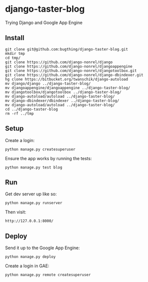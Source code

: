 django-taster-blog
==================

Trying Django and Google App Engine

Install
-------

    git clone git@github.com:bugthing/django-taster-blog.git
    mkdir tmp
    cd tmp/
    git clone https://github.com/django-nonrel/django
    git clone https://github.com/django-nonrel/djangoappengine
    git clone https://github.com/django-nonrel/djangotoolbox.git
    git clone https://github.com/django-nonrel/django-dbindexer.git
    hg clone https://bitbucket.org/twanschik/django-autoload
    mv django/django ../django-taster-blog/
    mv djangoappengine/djangoappengine ../django-taster-blog/
    mv djangotoolbox/djangotoolbox ../django-taster-blog/
    mv django-autoload/autoload ../django-taster-blog/
    mv django-dbindexer/dbindexer ../django-taster-blog/
    mv django-autoload/autoload ../django-taster-blog/
    cd ../django-taster-blog
    rm -rf ../tmp

Setup
-----

Create a login:

    python manage.py createsuperuser


Ensure the app works by running the tests:

    python manage.py test blog

Run
---

Get dev server up like so:

    python manage.py runserver

Then visit:

    http://127.0.0.1:8000/

Deploy
------

Send it up to the Google App Engine:

    python manage.py deploy

Create a login in GAE:

    python manage.py remote createsuperuser

